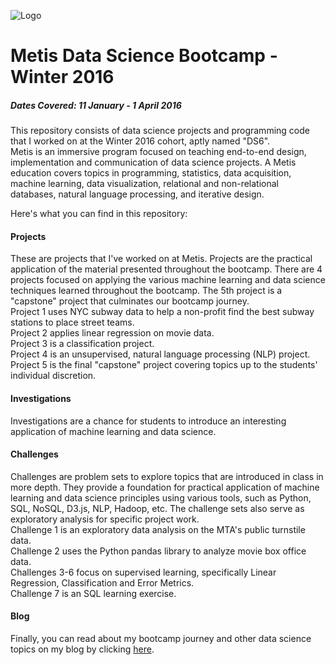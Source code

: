 ![Logo](https://raw.githubusercontent.com/jasonsyp/metis-datascience/master/metis_logo.png)  
# Metis Data Science Bootcamp - Winter 2016  

##### Dates Covered:  11 January - 1 April 2016  

This repository consists of data science projects and programming code that I
worked on at the Winter 2016 cohort, aptly named "DS6".  
Metis is an immersive program focused on teaching end-to-end design, implementation and communication of data science projects. A Metis education covers topics in programming, statistics, data acquisition, machine learning, data visualization, relational and non-relational databases, natural language processing, and iterative design.  

Here's what you can find in this repository:  

#### Projects
These are projects that I've worked on at Metis.  Projects are the practical application of the material presented throughout the bootcamp.  There are 4 projects focused on applying the various machine learning and data science techniques learned throughout the bootcamp.  The 5th project is a "capstone" project that culminates our bootcamp journey.  
Project 1 uses NYC subway data to help a non-profit find the best subway stations to place street teams.  
Project 2 applies linear regression on movie data.  
Project 3 is a classification project.  
Project 4 is an unsupervised, natural language processing (NLP) project.  
Project 5 is the final "capstone" project covering topics up to the students' individual discretion.  

#### Investigations
Investigations are a chance for students to introduce an interesting application
of machine learning and data science.  

#### Challenges
Challenges are problem sets to explore topics that are introduced in class in more depth.  They provide a foundation for practical application of machine learning and data science principles using various tools, such as Python, SQL, NoSQL, D3.js, NLP, Hadoop, etc.  The challenge sets also serve as exploratory analysis for specific project work.  
Challenge 1 is an exploratory data analysis on the MTA's public turnstile data.  
Challenge 2 uses the Python pandas library to analyze movie box office data.  
Challenges 3-6 focus on supervised learning, specifically Linear Regression, Classification and Error Metrics.  
Challenge 7 is an SQL learning exercise.  

#### Blog
Finally, you can read about my bootcamp journey and other data science topics on my blog by clicking [here](https://jasonsyp.github.io/).  
